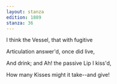 ```yaml
---
layout: stanza
edition: 1889
stanza: 36
---
```


I think the Vessel, that with fugitive

Articulation answer'd, once did live,

And drink; and Ah! the passive Lip I kiss'd,

How many Kisses might it take--and give!